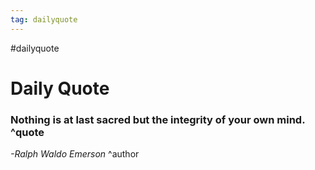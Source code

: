 ```yaml
---
tag: dailyquote
---
```


#dailyquote

# Daily Quote

### Nothing is at last sacred but the integrity of your own mind. ^quote
*-Ralph Waldo Emerson* ^author
